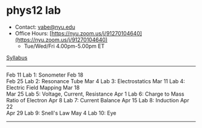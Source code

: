 # phys12 lab

- Contact: [vabe@nyu.edu](vabe@nyu.edu)
- Office Hours: [https://nyu.zoom.us/j/91270104640](https://nyu.zoom.us/j/91270104640)
	+ Tue/Wed/Fri 4.00pm-5.00pm ET

[Syllabus](https://github.com/vaabe/phys12)

-----			-----
Feb 11			Lab 1: Sonometer
Feb 18			
Feb 25			Lab 2: Resonance Tube
Mar 4			Lab 3: Electrostatics
Mar 11			Lab 4: Electric Field Mapping
Mar 18			
Mar 25			Lab 5: Voltage, Current, Resistance
Apr 1			Lab 6: Charge to Mass Ratio of Electron
Apr 8			Lab 7: Current Balance
Apr 15			Lab 8: Induction
Apr 22 			
Apr 29 			Lab 9: Snell's Law
May 4			Lab 10: Eye
-----			-----
